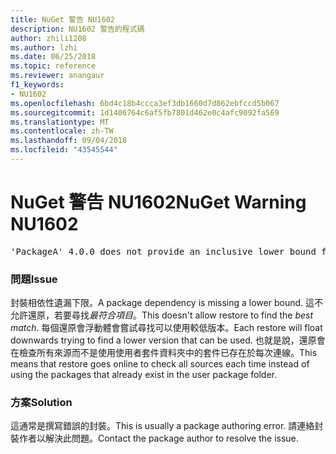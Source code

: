 ```yaml
---
title: NuGet 警告 NU1602
description: NU1602 警告的程式碼
author: zhili1208
ms.author: lzhi
ms.date: 06/25/2018
ms.topic: reference
ms.reviewer: anangaur
f1_keywords:
- NU1602
ms.openlocfilehash: 6bd4c18b4ccca3ef3db1660d7d862ebfccd5b067
ms.sourcegitcommit: 1d1406764c6af5fb7801d462e0c4afc9092fa569
ms.translationtype: MT
ms.contentlocale: zh-TW
ms.lasthandoff: 09/04/2018
ms.locfileid: "43545544"
---
```

# <a name="nuget-warning-nu1602"></a><span data-ttu-id="8a2c3-103">NuGet 警告 NU1602</span><span class="sxs-lookup"><span data-stu-id="8a2c3-103">NuGet Warning NU1602</span></span>

<pre>'PackageA' 4.0.0 does not provide an inclusive lower bound for dependency 'PackageB' (> 3.5.0). An approximate best match of 3.6.0 was resolved.</pre>

### <a name="issue"></a><span data-ttu-id="8a2c3-104">問題</span><span class="sxs-lookup"><span data-stu-id="8a2c3-104">Issue</span></span>
<span data-ttu-id="8a2c3-105">封裝相依性遺漏下限。</span><span class="sxs-lookup"><span data-stu-id="8a2c3-105">A package dependency is missing a lower bound.</span></span> <span data-ttu-id="8a2c3-106">這不允許還原，若要尋找*最符合項目*。</span><span class="sxs-lookup"><span data-stu-id="8a2c3-106">This doesn't allow restore to find the *best match*.</span></span> <span data-ttu-id="8a2c3-107">每個還原會浮動體會嘗試尋找可以使用較低版本。</span><span class="sxs-lookup"><span data-stu-id="8a2c3-107">Each restore will float downwards trying to find a lower version that can be used.</span></span> <span data-ttu-id="8a2c3-108">也就是說，還原會在檢查所有來源而不是使用使用者套件資料夾中的套件已存在於每次連線。</span><span class="sxs-lookup"><span data-stu-id="8a2c3-108">This means that restore goes online to check all sources each time instead of using the packages that already exist in the user package folder.</span></span>

### <a name="solution"></a><span data-ttu-id="8a2c3-109">方案</span><span class="sxs-lookup"><span data-stu-id="8a2c3-109">Solution</span></span>
<span data-ttu-id="8a2c3-110">這通常是撰寫錯誤的封裝。</span><span class="sxs-lookup"><span data-stu-id="8a2c3-110">This is usually a package authoring error.</span></span> <span data-ttu-id="8a2c3-111">請連絡封裝作者以解決此問題。</span><span class="sxs-lookup"><span data-stu-id="8a2c3-111">Contact the package author to resolve the issue.</span></span>
